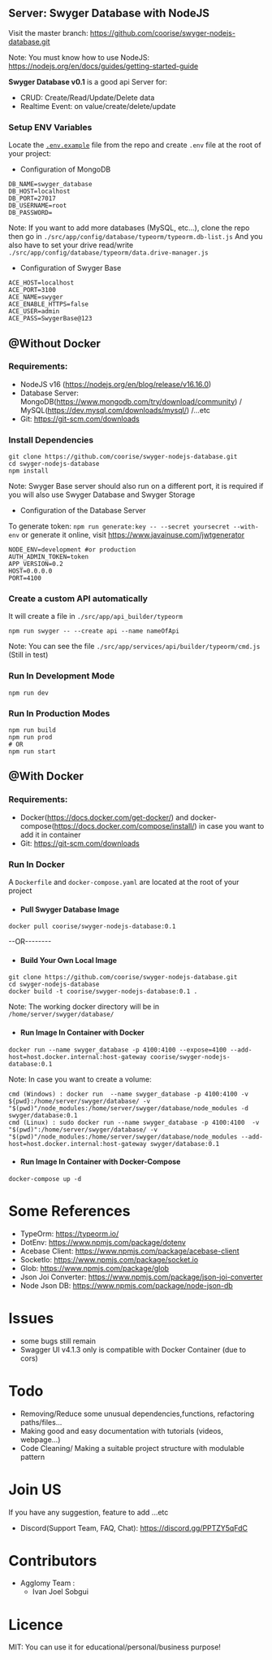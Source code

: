 ## Server: Swyger Database with NodeJS

Visit the master branch: https://github.com/coorise/swyger-nodejs-database.git


Note: You must know how to use NodeJS: https://nodejs.org/en/docs/guides/getting-started-guide

**Swyger Database v0.1** is a good api Server for:
- CRUD: Create/Read/Update/Delete data 
- Realtime Event: on value/create/delete/update


### Setup ENV Variables
Locate the <a href="https://github.com/coorise/swyger-nodejs-database/blob/master/.env.example">``.env.example``</a> file from the repo and create ``.env`` file at the root of your project:

- Configuration of MongoDB
```
DB_NAME=swyger_database
DB_HOST=localhost
DB_PORT=27017
DB_USERNAME=root
DB_PASSWORD=
```

Note: If you want to add more databases (MySQL, etc...), clone the repo then go in ``./src/app/config/database/typeorm/typeorm.db-list.js``
And you also have to set your drive read/write ``./src/app/config/database/typeorm/data.drive-manager.js``
- Configuration of Swyger Base
```
ACE_HOST=localhost
ACE_PORT=3100
ACE_NAME=swyger
ACE_ENABLE_HTTPS=false
ACE_USER=admin
ACE_PASS=SwygerBase@123
```
## @Without Docker
### Requirements:
- NodeJS v16 (https://nodejs.org/en/blog/release/v16.16.0)
- Database Server: MongoDB(https://www.mongodb.com/try/download/community) / MySQL(https://dev.mysql.com/downloads/mysql/) /...etc
- Git: https://git-scm.com/downloads

### Install Dependencies
```
git clone https://github.com/coorise/swyger-nodejs-database.git
cd swyger-nodejs-database
npm install
```
Note: Swyger Base server should also run on a different port, it is required if you will also use Swyger Database and Swyger Storage
- Configuration of the Database Server

To generate token: ``npm run generate:key -- --secret yoursecret --with-env`` or generate it online, visit https://www.javainuse.com/jwtgenerator

```
NODE_ENV=development #or production
AUTH_ADMIN_TOKEN=token 
APP_VERSION=0.2
HOST=0.0.0.0
PORT=4100
```

### Create a custom API automatically
It will create a file in ``./src/app/api_builder/typeorm``
```
npm run swyger -- --create api --name nameOfApi
```
Note: You can see the file ``./src/app/services/api/builder/typeorm/cmd.js`` (Still in test)

### Run In Development Mode
```
npm run dev
```

### Run In Production Modes
```
npm run build
npm run prod
# OR
npm run start
```
##  @With Docker
### Requirements:
- Docker(https://docs.docker.com/get-docker/) and docker-compose(https://docs.docker.com/compose/install/) in case you want to add it in container
- Git: https://git-scm.com/downloads

### Run In Docker

A ``Dockerfile`` and ``docker-compose.yaml`` are located at the root of your project
- #### Pull Swyger Database Image
```
docker pull coorise/swyger-nodejs-database:0.1
```
--OR--------
- #### Build Your Own Local Image
```
git clone https://github.com/coorise/swyger-nodejs-database.git
cd swyger-nodejs-database
docker build -t coorise/swyger-nodejs-database:0.1 .
```
Note: The working docker directory will be in ``/home/server/swyger/database/``
- #### Run Image In Container with Docker
```
docker run --name swyger_database -p 4100:4100 --expose=4100 --add-host=host.docker.internal:host-gateway coorise/swyger-nodejs-database:0.1
```
Note: In case you want to create a volume:
```
cmd (Windows) : docker run  --name swyger_database -p 4100:4100 -v ${pwd}:/home/server/swyger/database/ -v "$(pwd)"/node_modules:/home/server/swyger/database/node_modules -d swyger/database:0.1
cmd (Linux) : sudo docker run --name swyger_database -p 4100:4100  -v "$(pwd)":/home/server/swyger/database/ -v "$(pwd)"/node_modules:/home/server/swyger/database/node_modules --add-host=host.docker.internal:host-gateway swyger/database:0.1
```
- #### Run Image In Container with Docker-Compose
```
docker-compose up -d
```

# Some References
- TypeOrm: https://typeorm.io/
- DotEnv: https://www.npmjs.com/package/dotenv
- Acebase Client: https://www.npmjs.com/package/acebase-client
- SocketIo: https://www.npmjs.com/package/socket.io
- Glob: https://www.npmjs.com/package/glob
- Json Joi Converter: https://www.npmjs.com/package/json-joi-converter
- Node Json DB: https://www.npmjs.com/package/node-json-db

# Issues
- some bugs still remain
- Swagger UI v4.1.3 only is compatible with Docker Container (due to cors)
# Todo
- Removing/Reduce some unusual dependencies,functions, refactoring paths/files...
- Making good and easy documentation with tutorials (videos, webpage...)
- Code Cleaning/ Making a suitable project structure with modulable pattern

# Join US
If you have any suggestion, feature to add ...etc
- Discord(Support Team, FAQ, Chat): https://discord.gg/PPTZY5qFdC

# Contributors
- Agglomy Team :
  - Ivan Joel Sobgui
# Licence

MIT: You can use it for educational/personal/business purpose!


